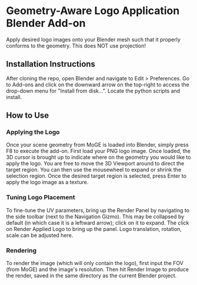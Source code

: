 # Geometry-Aware Logo Application Blender Add-on
Apply desired logo images onto your Blender mesh such that it properly conforms to the geometry. This does NOT use projection!

## Installation Instructions
After cloning the repo, open Blender and navigate to Edit > Preferences. Go to Add-ons and click on the downward arrow on the top-right to access the drop-down menu for "Install from disk...". Locate the python scripts and install.

## How to Use
### Applying the Logo
Once your scene geometry from MoGE is loaded into Blender, simply press F8 to execute the add-on. 
First load your PNG logo image. Once loaded, the 3D cursor is brought up to indicate where on the geometry you would like to apply the logo. You are free to move the 3D Viewport around to direct the target region. You can then use the mousewheel to expand or shrink the selection region.
Once the desired target region is selected, press Enter to apply the logo image as a texture. 
### Tuning Logo Placement
To fine-tune the UV parameters, bring up the Render Panel by navigating to the side toolbar (next to the Navigation Gizmo). This may be collapsed by default (in which case it is a leftward arrow); click on it to expand. The click on Render Applied Logo to bring up the panel. Logo translation, rotation, scale can be adjusted here. 
### Rendering
To render the image (which will only contain the logo), first input the FOV (from MoGE) and the image's resolution. Then hit Render Image to produce the render, saved in the same directory as the current Blender project.
